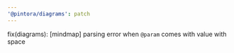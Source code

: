 ```yaml
---
'@pintora/diagrams': patch
---
```


fix(diagrams): [mindmap] parsing error when `@param` comes with value with space

